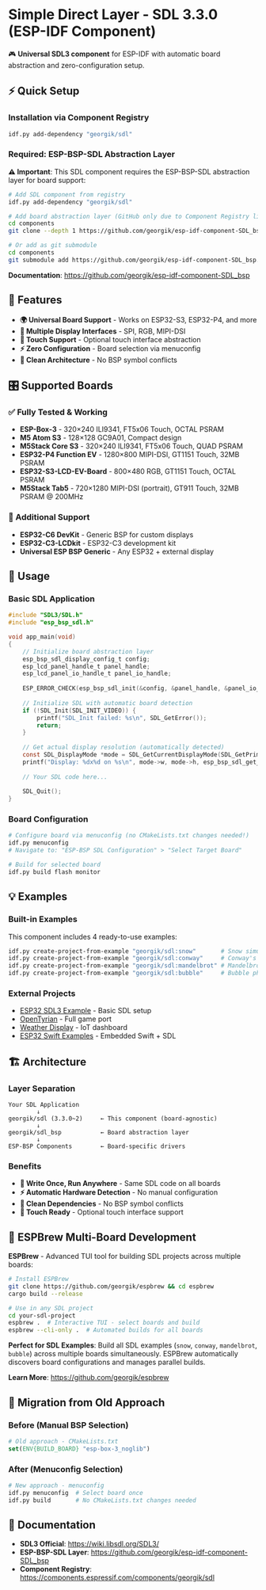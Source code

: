 # Simple Direct Layer - SDL 3.3.0 (ESP-IDF Component)

🎮 **Universal SDL3 component** for ESP-IDF with automatic board abstraction and zero-configuration setup.

## ⚡ Quick Setup

### Installation via Component Registry
```bash
idf.py add-dependency "georgik/sdl"
```

### Required: ESP-BSP-SDL Abstraction Layer
**⚠️ Important**: This SDL component requires the ESP-BSP-SDL abstraction layer for board support:

```bash
# Add SDL component from registry
idf.py add-dependency "georgik/sdl"

# Add board abstraction layer (GitHub only due to Component Registry limitations)
cd components
git clone --depth 1 https://github.com/georgik/esp-idf-component-SDL_bsp.git georgik__sdl_bsp

# Or add as git submodule
cd components
git submodule add https://github.com/georgik/esp-idf-component-SDL_bsp.git georgik__sdl_bsp
```

**Documentation**: https://github.com/georgik/esp-idf-component-SDL_bsp

## 🎯 Features

- **🌍 Universal Board Support** - Works on ESP32-S3, ESP32-P4, and more
- **📱 Multiple Display Interfaces** - SPI, RGB, MIPI-DSI
- **🎨 Touch Support** - Optional touch interface abstraction
- **⚡ Zero Configuration** - Board selection via menuconfig
- **🔧 Clean Architecture** - No BSP symbol conflicts

## 🎛️ Supported Boards

### ✅ Fully Tested & Working
- **ESP-Box-3** - 320×240 ILI9341, FT5x06 Touch, OCTAL PSRAM
- **M5 Atom S3** - 128×128 GC9A01, Compact design
- **M5Stack Core S3** - 320×240 ILI9341, FT5x06 Touch, QUAD PSRAM
- **ESP32-P4 Function EV** - 1280×800 MIPI-DSI, GT1151 Touch, 32MB PSRAM
- **ESP32-S3-LCD-EV-Board** - 800×480 RGB, GT1151 Touch, OCTAL PSRAM
- **M5Stack Tab5** - 720×1280 MIPI-DSI (portrait), GT911 Touch, 32MB PSRAM @ 200MHz

### 🔧 Additional Support
- **ESP32-C6 DevKit** - Generic BSP for custom displays
- **ESP32-C3-LCDkit** - ESP32-C3 development kit
- **Universal ESP BSP Generic** - Any ESP32 + external display

## 🎨 Usage

### Basic SDL Application
```c
#include "SDL3/SDL.h"
#include "esp_bsp_sdl.h"

void app_main(void)
{
    // Initialize board abstraction layer
    esp_bsp_sdl_display_config_t config;
    esp_lcd_panel_handle_t panel_handle;
    esp_lcd_panel_io_handle_t panel_io_handle;
    
    ESP_ERROR_CHECK(esp_bsp_sdl_init(&config, &panel_handle, &panel_io_handle));
    
    // Initialize SDL with automatic board detection
    if (!SDL_Init(SDL_INIT_VIDEO)) {
        printf("SDL_Init failed: %s\n", SDL_GetError());
        return;
    }
    
    // Get actual display resolution (automatically detected)
    const SDL_DisplayMode *mode = SDL_GetCurrentDisplayMode(SDL_GetPrimaryDisplay());
    printf("Display: %dx%d on %s\n", mode->w, mode->h, esp_bsp_sdl_get_board_name());
    
    // Your SDL code here...
    
    SDL_Quit();
}
```

### Board Configuration
```bash
# Configure board via menuconfig (no CMakeLists.txt changes needed!)
idf.py menuconfig
# Navigate to: "ESP-BSP SDL Configuration" > "Select Target Board"

# Build for selected board
idf.py build flash monitor
```

## 💡 Examples

### Built-in Examples
This component includes 4 ready-to-use examples:
```bash
idf.py create-project-from-example "georgik/sdl:snow"       # Snow simulation
idf.py create-project-from-example "georgik/sdl:conway"     # Conway's Game of Life  
idf.py create-project-from-example "georgik/sdl:mandelbrot" # Mandelbrot fractal
idf.py create-project-from-example "georgik/sdl:bubble"     # Bubble physics
```

### External Projects
- [ESP32 SDL3 Example](https://github.com/georgik/esp32-sdl3-example) - Basic SDL setup
- [OpenTyrian](https://github.com/georgik/OpenTyrian) - Full game port
- [Weather Display](https://github.com/georgik/esp32-weather-display) - IoT dashboard
- [ESP32 Swift Examples](https://github.com/georgik/esp32-sdl3-swift-example/) - Embedded Swift + SDL

## 🏗️ Architecture

### Layer Separation
```
Your SDL Application
        ↓
georgik/sdl (3.3.0~2)     ← This component (board-agnostic)
        ↓
georgik/sdl_bsp           ← Board abstraction layer
        ↓  
ESP-BSP Components        ← Board-specific drivers
```

### Benefits
- **🎯 Write Once, Run Anywhere** - Same SDL code on all boards
- **⚡ Automatic Hardware Detection** - No manual configuration
- **🔧 Clean Dependencies** - No BSP symbol conflicts
- **📱 Touch Ready** - Optional touch interface support

## 🍺 ESPBrew Multi-Board Development

**ESPBrew** - Advanced TUI tool for building SDL projects across multiple boards:

```bash
# Install ESPBrew
git clone https://github.com/georgik/espbrew && cd espbrew
cargo build --release

# Use in any SDL project
cd your-sdl-project
espbrew .  # Interactive TUI - select boards and build
espbrew --cli-only .  # Automated builds for all boards
```

**Perfect for SDL Examples**: Build all SDL examples (`snow`, `conway`, `mandelbrot`, `bubble`) across multiple boards simultaneously. ESPBrew automatically discovers board configurations and manages parallel builds.

**Learn More**: https://github.com/georgik/espbrew

## 🔧 Migration from Old Approach

### Before (Manual BSP Selection)
```cmake
# Old approach - CMakeLists.txt
set(ENV{BUILD_BOARD} "esp-box-3_noglib")
```

### After (Menuconfig Selection)
```bash
# New approach - menuconfig
idf.py menuconfig  # Select board once
idf.py build       # No CMakeLists.txt changes needed
```

## 📖 Documentation

- **SDL3 Official**: https://wiki.libsdl.org/SDL3/
- **ESP-BSP-SDL Layer**: https://github.com/georgik/esp-idf-component-SDL_bsp
- **Component Registry**: https://components.espressif.com/components/georgik/sdl


